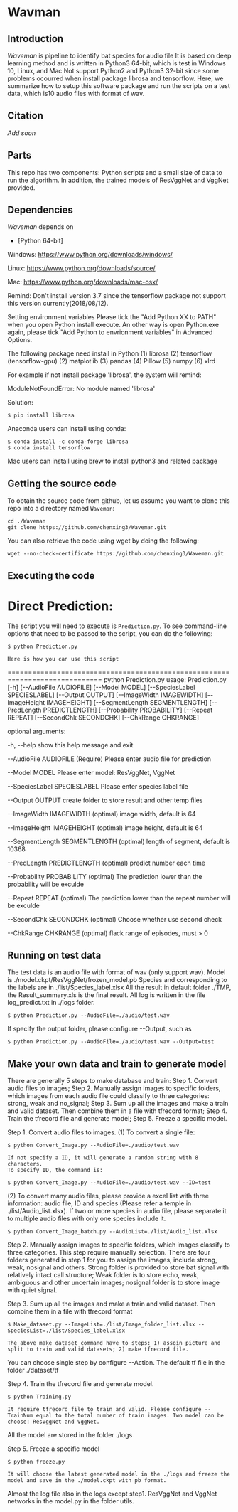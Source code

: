# Wavman

## Introduction

*Waveman* is pipeline to identify bat species for audio file
It is based on deep learning method and is written in Python3 64-bit, which is test in Windows 10, Linux, and Mac
Not support Python2 and Python3 32-bit since some problems ocourred when install package librosa and tensorflow.
Here, we summarize how to setup this software package and run the scripts on a test data, 
which is10 audio files with format of wav.

## Citation

 *Add soon*

## Parts 

This repo has two components: Python scripts and a small size of data to run the algorithm. 
In addition, the trained models of ResVggNet and VggNet provided.


## Dependencies

*Waveman* depends on 
+ [Python 64-bit]

Windows: https://www.python.org/downloads/windows/

Linux: https://www.python.org/downloads/source/

Mac: https://www.python.org/downloads/mac-osx/

Remind: Don't install version 3.7 since the tensorflow package not support this version currently(2018/08/12).

Setting environment variables
Please tick the "Add Python XX to PATH" when you open Python install execute.
An other way is open Python.exe again, please tick "Add Python to envrionment variables" in Advanced Options.

The following package need install in Python
(1) librosa
(2) tensorflow (tensorflow-gpu)
(2) matplotlib
(3) pandas
(4) Pillow
(5) numpy
(6) xlrd

For example if not install package 'librosa', the system will remind:

ModuleNotFoundError: No module named 'librosa'

Solution:

    $ pip install librosa

Anaconda users can install using conda:

    $ conda install -c conda-forge librosa
	$ conda install tensorflow

Mac users can install using brew to install python3 and related package

## Getting the source code

To obtain the source code from github, let us assume you want to clone this repo into a
directory named `Waveman`:

    cd ./Waveman
    git clone https://github.com/chenxing3/Waveman.git

You can also retrieve the code using wget by doing the following:

    wget --no-check-certificate https://github.com/chenxing3/Waveman.git

## Executing the code

# Direct Prediction:
The script you will need to execute is `Prediction.py`. To see command-line 
options that need to be passed to the script, you can do the following:

    $ python Prediction.py

    Here is how you can use this script
=============================================================================
python Prediction.py
usage: Prediction.py [-h] [--AudioFile AUDIOFILE] [--Model MODEL]
                     [--SpeciesLabel SPECIESLABEL] [--Output OUTPUT]
                     [--ImageWidth IMAGEWIDTH] [--ImageHeight IMAGEHEIGHT]
                     [--SegmentLength SEGMENTLENGTH]
                     [--PredLength PREDICTLENGTH] [--Probability PROBABILITY]
                     [--Repeat REPEAT] [--SecondChk SECONDCHK]
                     [--ChkRange CHKRANGE]

optional arguments:

-h, --help            show this help message and exit

--AudioFile AUDIOFILE
                        (Require) Please enter audio file for prediction

--Model MODEL         Please enter model: ResVggNet, VggNet

--SpeciesLabel SPECIESLABEL
                        Please enter species label file

--Output OUTPUT       create folder to store result and other temp files

--ImageWidth IMAGEWIDTH
                        (optimal) image width, default is 64

--ImageHeight IMAGEHEIGHT
                        (optimal) image height, default is 64

--SegmentLength SEGMENTLENGTH
                        (optimal) length of segment, default is 10368

--PredLength PREDICTLENGTH
                        (optimal) predict number each time

--Probability PROBABILITY
                        (optimal) The prediction lower than the probability
                        will be exculde

--Repeat REPEAT       (optimal) The prediction lower than the repeat number
                        will be exculde

--SecondChk SECONDCHK
                        (optimal) Choose whether use second check

--ChkRange CHKRANGE   (optimal) flack range of episodes, must > 0

## Running on test data
The test data is an audio file with format of wav (only support wav). 
Model is ./model.ckpt/ResVggNet/frozen_model.pb
Species and corresponding to the labels are in ./list/Species_label.xlsx
All the result in default folder ./TMP, the Result_summary.xls is the final result. 
All log is written in the file log_predict.txt in ./logs folder.

    $ python Prediction.py --AudioFile=./audio/test.wav

If specify the output folder, please configure --Output, such as

    $ python Prediction.py --AudioFile=./audio/test.wav --Output=test
	
## Make your own data and train to generate model
There are generally 5 steps to make database and train: 
Step 1. Convert audio files to images;
Step 2. Manually assign images to specific folders, which images from each audio file could 
		classify to three categories: strong, weak and no_signal;
Step 3. Sum up all the images and make a train and valid dataset. Then combine them in a file with tfrecord format;
Step 4. Train the tfrecord file and generate model;
Step 5. Freeze a specific model.
	
Step 1. Convert audio files to images.
(1) To convert a single file:

    $ python Convert_Image.py --AudioFile=./audio/test.wav
	
	If not specify a ID, it will generate a random string with 8 characters. 
	To specify ID, the command is:
	
	$ python Convert_Image.py --AudioFile=./audio/test.wav --ID=test
	
(2) To convert many audio files, please provide a excel list with three information: audio file, ID and species (Please refer a temple in ./list/Audio_list.xlsx).
If two or more species in audio file, please separate it to multiple audio files with only one species include it. 

    $ python Convert_Image_batch.py --AudioList=./list/Audio_list.xlsx

Step 2. Manually assign images to specific folders, which images classify to three categories.
	This step require manually selection. There are four folders generated in step 1 for you to assign the images, include strong, weak, nosignal and others.
Strong folder is provided to store bat signal with relatively intact call structure; 
Weak folder is to store echo, weak, ambiguous and other uncertain images;
nosignal folder is to store image with quiet signal.

Step 3. Sum up all the images and make a train and valid dataset. Then combine them in a file with tfrecord format

    $ Make_dataset.py --ImageList=./list/Image_folder_list.xlsx --SpeciesList=./list/Species_label.xlsx
	
	The above make dataset command have to steps: 1) assgin picture and split to train and valid datasets; 2) make tfrecord file.
You can choose single step by configure --Action. The default tf file in the folder ./dataset/tf

Step 4. Train the tfrecord file and generate model.

	$ python Training.py
	
	It require tfrecord file to train and valid. Please configure --TrainNum equal to the total number of train images. Two model can be choose: ResVggNet and VggNet.
All the model are stored in the folder ./logs


Step 5. Freeze a specific model	
	
	$ python freeze.py
	
	It will choose the latest generated model in the ./logs and freeze the model and save in the ./model.ckpt with pb format.
	
Almost the log file also in the logs except step1. ResVggNet and VggNet networks in the model.py in the folder utils.

